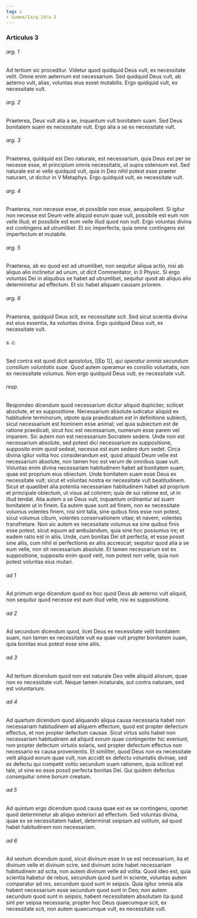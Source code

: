 ```yaml
---
tags : 
- Summa/Ia/q.19/a.3
---
```


### Articulus 3

###### arg. 1
Ad tertium sic proceditur. Videtur quod quidquid Deus vult, ex necessitate velit. Omne enim aeternum est necessarium. Sed quidquid Deus vult, ab aeterno vult, alias, voluntas eius esset mutabilis. Ergo quidquid vult, ex necessitate vult.

###### arg. 2
Praeterea, Deus vult alia a se, inquantum vult bonitatem suam. Sed Deus bonitatem suam ex necessitate vult. Ergo alia a se ex necessitate vult.

###### arg. 3
Praeterea, quidquid est Deo naturale, est necessarium, quia Deus est per se necesse esse, et principium omnis necessitatis, ut supra ostensum est. Sed naturale est ei velle quidquid vult, quia in Deo nihil potest esse praeter naturam, ut dicitur in V Metaphys. Ergo quidquid vult, ex necessitate vult.

###### arg. 4
Praeterea, non necesse esse, et possibile non esse, aequipollent. Si igitur non necesse est Deum velle aliquid eorum quae vult, possibile est eum non velle illud; et possibile est eum velle illud quod non vult. Ergo voluntas divina est contingens ad utrumlibet. Et sic imperfecta, quia omne contingens est imperfectum et mutabile.

###### arg. 5
Praeterea, ab eo quod est ad utrumlibet, non sequitur aliqua actio, nisi ab aliquo alio inclinetur ad unum, ut dicit Commentator, in II Physic. Si ergo voluntas Dei in aliquibus se habet ad utrumlibet, sequitur quod ab aliquo alio determinetur ad effectum. Et sic habet aliquam causam priorem.

###### arg. 6
Praeterea, quidquid Deus scit, ex necessitate scit. Sed sicut scientia divina est eius essentia, ita voluntas divina. Ergo quidquid Deus vult, ex necessitate vult.

###### s. c.
Sed contra est quod dicit apostolus, [[Ep 1]], *qui operatur omnia secundum consilium voluntatis suae*. Quod autem operamur ex consilio voluntatis, non ex necessitate volumus. Non ergo quidquid Deus vult, ex necessitate vult.

###### resp.
Respondeo dicendum quod necessarium dicitur aliquid dupliciter, scilicet absolute, et ex suppositione. Necessarium absolute iudicatur aliquid ex habitudine terminorum, utpote quia praedicatum est in definitione subiecti, sicut necessarium est hominem esse animal; vel quia subiectum est de ratione praedicati, sicut hoc est necessarium, numerum esse parem vel imparem. Sic autem non est necessarium Socratem sedere. Unde non est necessarium absolute, sed potest dici necessarium ex suppositione, supposito enim quod sedeat, necesse est eum sedere dum sedet. Circa divina igitur volita hoc considerandum est, quod aliquid Deum velle est necessarium absolute, non tamen hoc est verum de omnibus quae vult. Voluntas enim divina necessariam habitudinem habet ad bonitatem suam, quae est proprium eius obiectum. Unde bonitatem suam esse Deus ex necessitate vult; sicut et voluntas nostra ex necessitate vult beatitudinem. Sicut et quaelibet alia potentia necessariam habitudinem habet ad proprium et principale obiectum, ut visus ad colorem; quia de sui ratione est, ut in illud tendat. Alia autem a se Deus vult, inquantum ordinantur ad suam bonitatem ut in finem. Ea autem quae sunt ad finem, non ex necessitate volumus volentes finem, nisi sint talia, sine quibus finis esse non potest, sicut volumus cibum, volentes conservationem vitae; et navem, volentes transfretare. Non sic autem ex necessitate volumus ea sine quibus finis esse potest, sicut equum ad ambulandum, quia sine hoc possumus ire; et eadem ratio est in aliis. Unde, cum bonitas Dei sit perfecta, et esse possit sine aliis, cum nihil ei perfectionis ex aliis accrescat; sequitur quod alia a se eum velle, non sit necessarium absolute. Et tamen necessarium est ex suppositione, supposito enim quod velit, non potest non velle, quia non potest voluntas eius mutari.

###### ad 1
Ad primum ergo dicendum quod ex hoc quod Deus ab aeterno vult aliquid, non sequitur quod necesse est eum illud velle, nisi ex suppositione.

###### ad 2
Ad secundum dicendum quod, licet Deus ex necessitate velit bonitatem suam, non tamen ex necessitate vult ea quae vult propter bonitatem suam, quia bonitas eius potest esse sine aliis.

###### ad 3
Ad tertium dicendum quod non est naturale Deo velle aliquid aliorum, quae non ex necessitate vult. Neque tamen innaturale, aut contra naturam, sed est voluntarium.

###### ad 4
Ad quartum dicendum quod aliquando aliqua causa necessaria habet non necessariam habitudinem ad aliquem effectum, quod est propter defectum effectus, et non propter defectum causae. Sicut virtus solis habet non necessariam habitudinem ad aliquid eorum quae contingenter hic eveniunt, non propter defectum virtutis solaris, sed propter defectum effectus non necessario ex causa provenientis. Et similiter, quod Deus non ex necessitate velit aliquid eorum quae vult, non accidit ex defectu voluntatis divinae, sed ex defectu qui competit volito secundum suam rationem, quia scilicet est tale, ut sine eo esse possit perfecta bonitas Dei. Qui quidem defectus consequitur omne bonum creatum.

###### ad 5
Ad quintum ergo dicendum quod causa quae est ex se contingens, oportet quod determinetur ab aliquo exteriori ad effectum. Sed voluntas divina, quae ex se necessitatem habet, determinat seipsam ad volitum, ad quod habet habitudinem non necessariam.

###### ad 6
Ad sextum dicendum quod, sicut divinum esse in se est necessarium, ita et divinum velle et divinum scire, sed divinum scire habet necessariam habitudinem ad scita, non autem divinum velle ad volita. Quod ideo est, quia scientia habetur de rebus, secundum quod sunt in sciente, voluntas autem comparatur ad res, secundum quod sunt in seipsis. Quia igitur omnia alia habent necessarium esse secundum quod sunt in Deo; non autem secundum quod sunt in seipsis, habent necessitatem absolutam ita quod sint per seipsa necessaria; propter hoc Deus quaecumque scit, ex necessitate scit, non autem quaecumque vult, ex necessitate vult.

